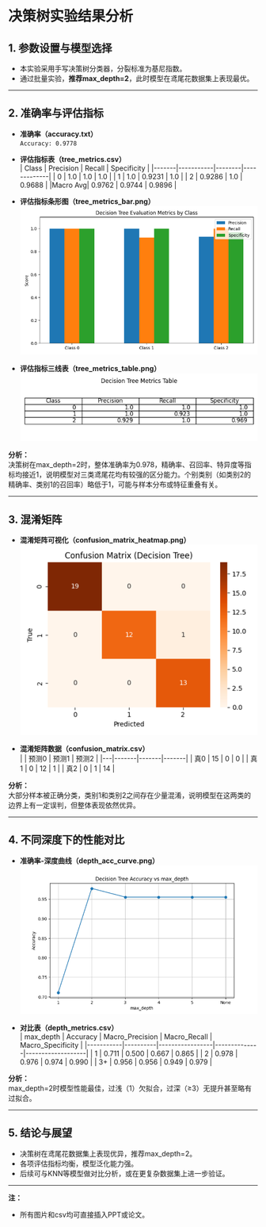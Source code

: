# 决策树实验结果分析

## 1. 参数设置与模型选择

- 本实验采用手写决策树分类器，分裂标准为基尼指数。
- 通过批量实验，**推荐max_depth=2**，此时模型在鸢尾花数据集上表现最优。

---

## 2. 准确率与评估指标

- **准确率（accuracy.txt）**  
  `Accuracy: 0.9778`

- **评估指标表（tree_metrics.csv）**  
  | Class | Precision | Recall | Specificity |
  |-------|-----------|--------|-------------|
  |   0   |   1.0     |  1.0   |    1.0      |
  |   1   |   1.0     | 0.9231 |    1.0      |
  |   2   | 0.9286    |  1.0   |   0.9688    |
  |Macro Avg| 0.9762  | 0.9744 |   0.9896    |

- **评估指标条形图（tree_metrics_bar.png）**  
  ![评估指标条形图](tree_metrics_bar.png)

- **评估指标三线表（tree_metrics_table.png）**  
  ![评估指标三线表](tree_metrics_table.png)

**分析：**  
决策树在max_depth=2时，整体准确率为0.978，精确率、召回率、特异度等指标均接近1，说明模型对三类鸢尾花均有较强的区分能力。个别类别（如类别2的精确率、类别1的召回率）略低于1，可能与样本分布或特征重叠有关。

---

## 3. 混淆矩阵

- **混淆矩阵可视化（confusion_matrix_heatmap.png）**  
  ![混淆矩阵](confusion_matrix_heatmap.png)

- **混淆矩阵数据（confusion_matrix.csv）**  
  |   | 预测0 | 预测1 | 预测2 |
  |---|-------|-------|-------|
  | 真0 |   15  |   0   |   0   |
  | 真1 |   0   |  12   |   1   |
  | 真2 |   0   |   1   |  14   |

**分析：**  
大部分样本被正确分类，类别1和类别2之间存在少量混淆，说明模型在这两类的边界上有一定误判，但整体表现依然优异。

---

## 4. 不同深度下的性能对比

- **准确率-深度曲线（depth_acc_curve.png）**  
  ![准确率-深度曲线](depth_acc_curve.png)

- **对比表（depth_metrics.csv）**  
  | max_depth | Accuracy | Macro_Precision | Macro_Recall | Macro_Specificity |
  |-----------|----------|-----------------|--------------|-------------------|
  | 1         | 0.711    | 0.500           | 0.667        | 0.865             |
  | 2         | 0.978    | 0.976           | 0.974        | 0.990             |
  | 3+        | 0.956    | 0.956           | 0.949        | 0.979             |

**分析：**  
max_depth=2时模型性能最佳，过浅（1）欠拟合，过深（≥3）无提升甚至略有过拟合。

---

## 5. 结论与展望

- 决策树在鸢尾花数据集上表现优异，推荐max_depth=2。
- 各项评估指标均衡，模型泛化能力强。
- 后续可与KNN等模型做对比分析，或在更复杂数据集上进一步验证。

---

**注：**
- 所有图片和csv均可直接插入PPT或论文。 